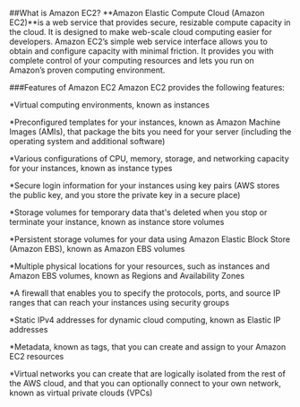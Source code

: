 ##What is Amazon EC2?
**Amazon Elastic Compute Cloud (Amazon EC2)**is a web service that provides secure, resizable compute capacity in the cloud. It is designed to make web-scale cloud computing easier for developers. Amazon EC2’s simple web service interface allows you to obtain and configure capacity with minimal friction. It provides you with complete control of your computing resources and lets you run on Amazon’s proven computing environment.


###Features of Amazon EC2
Amazon EC2 provides the following features:

*Virtual computing environments, known as instances

*Preconfigured templates for your instances, known as Amazon Machine Images (AMIs), that package the bits you need for your server (including the operating system and additional software) 

*Various configurations of CPU, memory, storage, and networking capacity for your instances, known as instance types

*Secure login information for your instances using key pairs (AWS stores the public key, and you store the private key in a secure place)

*Storage volumes for temporary data that's deleted when you stop or terminate your instance, known as instance store volumes

*Persistent storage volumes for your data using Amazon Elastic Block Store (Amazon EBS), known as Amazon EBS volumes

*Multiple physical locations for your resources, such as instances and Amazon EBS volumes, known as Regions and Availability Zones

*A firewall that enables you to specify the protocols, ports, and source IP ranges that can reach your instances using security groups

*Static IPv4 addresses for dynamic cloud computing, known as Elastic IP addresses

*Metadata, known as tags, that you can create and assign to your Amazon EC2 resources 

*Virtual networks you can create that are logically isolated from the rest of the AWS cloud, and that you can optionally connect to your own network, known as virtual private clouds (VPCs) 
